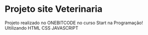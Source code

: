 # Projeto site Veterinaria
  Projeto realizado no ONEBITCODE no curso Start na Programação!  Ultilizando HTML CSS JAVASCRIPT
